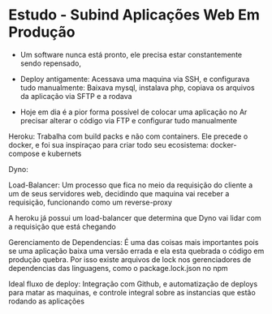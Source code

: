 # Estudo - Subind Aplicações Web Em Produção

- Um software nunca está pronto, ele precisa estar constantemente sendo repensado, 

- Deploy antigamente: Acessava uma maquina via SSH, e configurava tudo manualmente: Baixava mysql, instalava php, copiava os arquivos da aplicação via SFTP e a rodava

- Hoje em dia é a pior forma possível de colocar uma aplicação no Ar precisar alterar o código via FTP e configurar tudo manualmente

Heroku: Trabalha com build packs e não com containers. Ele precede o docker, e foi sua inspiraçao para criar todo seu ecosistema: docker-compose e kubernets

Dyno: 

Load-Balancer: Um processo que fica no meio da requisição do cliente a um de seus servidores web, decidindo que maquina vai receber a requisição, funcionando como um reverse-proxy 


A heroku já possui um load-balancer que determina que Dyno vai lidar com a requisição que está chegando


Gerenciamento de Dependencias: É uma das coisas mais importantes pois se uma aplicação baixa uma versão errada e ela esta quebrada o código em produção quebra. Por isso existe arquivos de lock nos gerenciadores de dependencias das linguagens, como o package.lock.json no npm 

Ideal fluxo de deploy: Integração com Github, e automatização de deploys para matar as maquinas, e controle integral sobre as instancias que estão rodando as aplicações
